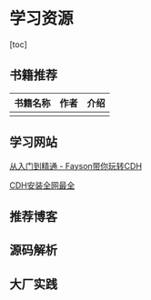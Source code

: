 # 学习资源

[toc]

## 书籍推荐



| 书籍名称 | 作者 | 介绍 |
| -------- | ---- | ---- |
|          |      |      |



## 学习网站

[从入门到精通 - Fayson带你玩转CDH](https://mp.weixin.qq.com/s/XtL6y9J_sbOgX2BYfgTtYA)

[CDH安装全网最全](https://mp.weixin.qq.com/s/ZKl2g05G19hP-bvR6I_Wgg)



## 推荐博客



## 源码解析



## 大厂实践

